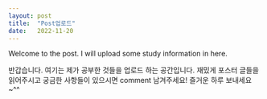 ```yaml
---
layout: post
title:  "Post업로드"
date:   2022-11-20
---
```


<p class="intro"><span class="dropcap">W</span>elcome to the post. I will upload some study information in here.</p>

반갑습니다. 여기는 제가 공부한 것들을 업로드 하는 공간입니다. 재밌게 포스터 글들을 읽어주시고 궁금한 사항들이 있으시면 comment 남겨주세요!
즐거운 하루 보내세요~^^
